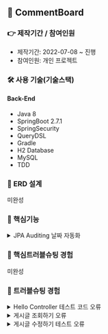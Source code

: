 ## 📌 CommentBoard

### 👉 제작기간 / 참여인원
+ 제작기간: 2022-07-08 ~ 진행
+ 참여인원: 개인 프로젝트

### 🛠 사용 기술(기술스택)
#### Back-End
+ Java 8
+ SpringBoot 2.7.1
+ SpringSecurity
+ QueryDSL
+ Gradle
+ H2 Database
+ MySQL
+ TDD

### 📌 ERD 설계
미완성
### 📌 핵심기능
<details>
<summary>JPA Auditing 날짜 자동화</summary>
<div markdown="1">
  
~~~
import lombok.Getter;
import org.springframework.data.annotation.CreatedDate;
import org.springframework.data.annotation.LastModifiedDate;
import org.springframework.data.jpa.domain.support.AuditingEntityListener;

import javax.persistence.EntityListeners;
import javax.persistence.MappedSuperclass;
import java.time.LocalDateTime;


@Getter
@MappedSuperclass
@EntityListeners(AuditingEntityListener.class)
public abstract class BaseTimeEntity {

    @CreatedDate
    private LocalDateTime createData;

    @LastModifiedDate
    private LocalDateTime modifiedDate;


}
~~~

~~~
    @Test
    public void BaseTimeEntity_등록(){
        //given
        LocalDateTime now = LocalDateTime.of(2022,7,13,5,46,0);
        postsRepository.save(Posts.builder()
                .title("title")
                .content("content")
                .email("email")
                .build());
        //when
        List<Posts> postsList = postsRepository.findAll();

        //then
        Posts posts = postsList.get(0);
        System.out.println(">>>>>>> createDate=" + posts.getCreateData()+", modifiedDate="+posts.getModifiedDate());

        assertThat(posts.getCreateData()).isAfter(now);
        assertThat(posts.getModifiedDate()).isAfter(now);
    }
~~~

</div>
</details>
  
### 📌 핵심트러블슈팅 경험
미완성

### 📌 트러블슈팅 경험
<details>
<summary>Hello Controller 테스트 코드 오류</summary>
<div markdown="1">
- Execution failed for task ':test'.
  
  ### 해결방법
- 원인: InteliJ 오류
- Intelij > Ctrl+Alt+S > Setting > BuildTools > Gradle > Run tests using : InteliJ IDEA  
<img src="https://user-images.githubusercontent.com/58936137/178106276-a84c7c23-7b77-4cdd-9ccb-5836f9e0abba.png" width="600px" height="500px">
 
</div>
</details>
  
<details>
<summary>게시글 조회하기 오류</summary>
<div markdown="1">
- Caused by: java.lang.IllegalStateException: Ambiguous mapping. Cannot map 'postsApiController' method <br>
- Execution failed for task ':CommentBoardApplication.main()'.

### 해결방법
+ 원인: @GetMapping("/") 어노테이션 중복경로 오류 
+ PostsApiController 클래스 Index 메소드 주석 처리   
<details>
<summary>기존 코드</summary>
<div markdown="1">

  IndexController.java
  ~~~
      @GetMapping("/")
    public String index(Model model){

        model.addAttribute("posts", postsService.findAllDesc());
        return "index";
    }
  ~~~
  
</div>
</details>  

<details>
<summary>개선 코드</summary>
<div markdown="1">

PostsApiController.java
~~~
//    @GetMapping("/")
//    public String index(Model model){
//        model.addAttribute("posts",postsService.findAllDesc());
//        return "index";
//    }
~~~
  
</div>
</details>  
  
  
</div>
</details>  
  
<details>
<summary>게시글 수정하기 테스트 오류</summary>
<div markdown="1">
- java.lang.IndexOutOfBoundsException: Index 0 out of bounds for length 0 </br>
- org.springframework.web.client.RestClientException:
  
### 해결방법
+ 원인: Posts_수정하기() 메소드 구현부 테스트 코드 오류

<details>
<summary>기존 코드</summary>
<div markdown="1">
  
~~~
    @Test
    public void Posts_수정하기(){
        //given
        Posts savedPosts = postsRepository.save(Posts.builder()
                .title("title")
                .content("content")
                .email("email")
                .build());

        Long updateId = savedPosts.getId();
        String expectedTitle = "title2";
        String expectedContent = "content2";

        PostsUpdateRequestDto requestDto = PostsUpdateRequestDto.builder()
                .title(expectedTitle)
                .content(expectedContent)
                .build();

        String url = "http://localhost:" + port + "/api/v1/posts/" + updateId;
        HttpEntity<PostsUpdateRequestDto> requestEntity = new HttpEntity<>(requestDto);

        //when
        ResponseEntity<Long> responseEntity = restTemplate.exchange(url, HttpMethod.PUT, requestEntity, Long.class);

        //then
        assertThat(responseEntity.getStatusCode()).isEqualTo(HttpStatus.OK);
        assertThat(responseEntity.getBody()).isGreaterThan(0L);

        List<Posts> all = postsRepository.findAll();
        assertThat(all.get(0).getTitle()).isEqualTo(expectedContent);
        assertThat(all.get(0).getContent()).isEqualTo(expectedContent);

    }
~~~
</div>
</details>

<details>
<summary>개선 코드</summary>
<div markdown="1">
  
~~~
    @Test
    public void Posts_수정하기() throws Exception{
        //given
        String title = "제목";
        String content = "내용";
        String email = "이메일";

        postsRepository.save(Posts.builder()
                .title(title)
                .content(content)
                .email(email)
                .build());
        //when
        List<Posts> postsList = postsRepository.findAll();
        List<Posts> posts = postsRepository.findAllById(postsList.get(0).getId());

        Posts modify = new Posts("제목 수정","내용 수정","이메일 수정");
        PostsUpdateRequestDto postsUpdate = new PostsUpdateRequestDto(modify.getTitle(), modify.getContent());
        postsRepository.save(Posts.builder()
                .title(postsUpdate.getTitle())
                .content(postsUpdate.getContent())
                .build());
        //then
        List<Posts> postsmodify = postsRepository.findAllById(postsList.get(0).getId());
        assertThat(postsmodify.get(0).getTitle()).isEqualTo(title);
        assertThat(postsmodify.get(0).getContent()).isEqualTo(content);

    }
~~~
</div>
</details>
  
  

### 👉 프로젝트 과정
+ 개인 프로젝트 설명: <a href="https://pan2468.tistory.com/category/%EA%B0%9C%EC%9D%B8%20%ED%94%84%EB%A1%9C%EC%A0%9D%ED%8A%B8">개인 프로젝트 블로그</a>




